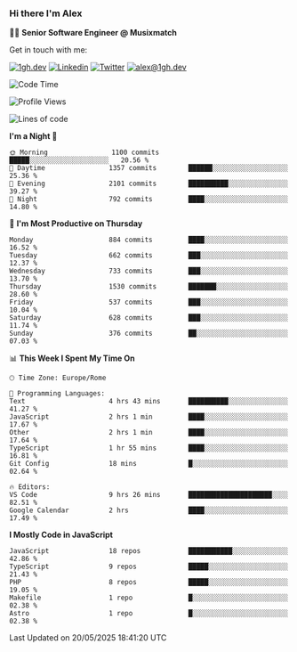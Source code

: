 ### Hi there I'm Alex

👨‍💻 __Senior Software Engineer @ Musixmatch__

Get in touch with me:

[![1gh.dev](https://img.shields.io/static/v1?label=1gh.dev&message=%20&color=red&logo=&style=flat-square&logoColor=white)](https://www.1gh.dev/)
[![Linkedin](https://img.shields.io/static/v1?label=Linkedin&message=%20&color=blue&logo=Linkedin&style=flat-square&logoColor=white)](https://linkedin.com/in/alexghirelli)
[![Twitter](https://img.shields.io/static/v1?label=Twitter&message=%20&color=blue&logo=Twitter&style=flat-square&logoColor=white)](https://twitter.com/alexGhirelli)
[![alex@1gh.dev](https://img.shields.io/static/v1?label=alex@1gh.dev&message=%20&color=red&logo=gmail&style=flat-square&logoColor=white)](mailto:alex@1gh.dev)

<!--START_SECTION:waka-->
![Code Time](http://img.shields.io/badge/Code%20Time-8%2C420%20hrs%2039%20mins-blue)

![Profile Views](http://img.shields.io/badge/Profile%20Views-0-blue)

![Lines of code](https://img.shields.io/badge/From%20Hello%20World%20I%27ve%20Written-19.6%20million%20lines%20of%20code-blue)

**I'm a Night 🦉** 

```text
🌞 Morning                1100 commits        █████░░░░░░░░░░░░░░░░░░░░   20.56 % 
🌆 Daytime                1357 commits        ██████░░░░░░░░░░░░░░░░░░░   25.36 % 
🌃 Evening                2101 commits        ██████████░░░░░░░░░░░░░░░   39.27 % 
🌙 Night                  792 commits         ████░░░░░░░░░░░░░░░░░░░░░   14.80 % 
```
📅 **I'm Most Productive on Thursday** 

```text
Monday                   884 commits         ████░░░░░░░░░░░░░░░░░░░░░   16.52 % 
Tuesday                  662 commits         ███░░░░░░░░░░░░░░░░░░░░░░   12.37 % 
Wednesday                733 commits         ███░░░░░░░░░░░░░░░░░░░░░░   13.70 % 
Thursday                 1530 commits        ███████░░░░░░░░░░░░░░░░░░   28.60 % 
Friday                   537 commits         ███░░░░░░░░░░░░░░░░░░░░░░   10.04 % 
Saturday                 628 commits         ███░░░░░░░░░░░░░░░░░░░░░░   11.74 % 
Sunday                   376 commits         ██░░░░░░░░░░░░░░░░░░░░░░░   07.03 % 
```


📊 **This Week I Spent My Time On** 

```text
🕑︎ Time Zone: Europe/Rome

💬 Programming Languages: 
Text                     4 hrs 43 mins       ██████████░░░░░░░░░░░░░░░   41.27 % 
JavaScript               2 hrs 1 min         ████░░░░░░░░░░░░░░░░░░░░░   17.67 % 
Other                    2 hrs 1 min         ████░░░░░░░░░░░░░░░░░░░░░   17.64 % 
TypeScript               1 hr 55 mins        ████░░░░░░░░░░░░░░░░░░░░░   16.81 % 
Git Config               18 mins             █░░░░░░░░░░░░░░░░░░░░░░░░   02.64 % 

🔥 Editors: 
VS Code                  9 hrs 26 mins       █████████████████████░░░░   82.51 % 
Google Calendar          2 hrs               ████░░░░░░░░░░░░░░░░░░░░░   17.49 % 
```

**I Mostly Code in JavaScript** 

```text
JavaScript               18 repos            ███████████░░░░░░░░░░░░░░   42.86 % 
TypeScript               9 repos             █████░░░░░░░░░░░░░░░░░░░░   21.43 % 
PHP                      8 repos             █████░░░░░░░░░░░░░░░░░░░░   19.05 % 
Makefile                 1 repo              █░░░░░░░░░░░░░░░░░░░░░░░░   02.38 % 
Astro                    1 repo              █░░░░░░░░░░░░░░░░░░░░░░░░   02.38 % 
```




 Last Updated on 20/05/2025 18:41:20 UTC
<!--END_SECTION:waka-->
